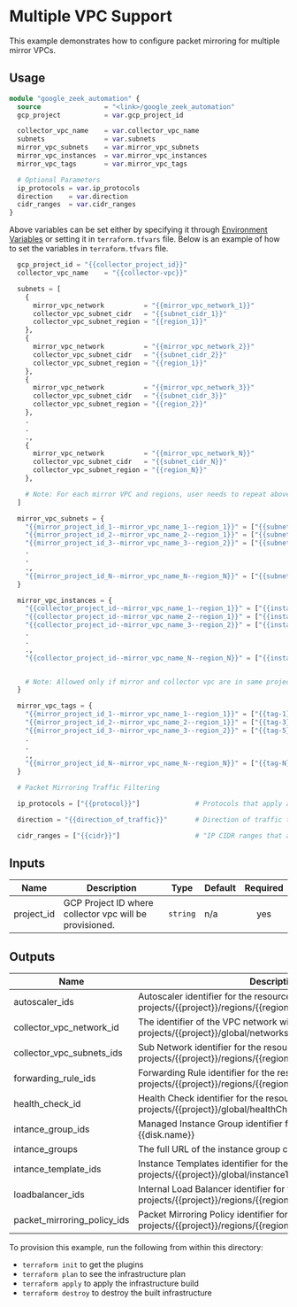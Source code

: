 # Multiple VPC Support
This example demonstrates how to configure packet mirroring for multiple mirror VPCs.

## Usage

```tf
module "google_zeek_automation" {
  source                = "<link>/google_zeek_automation"
  gcp_project           = var.gcp_project_id

  collector_vpc_name    = var.collector_vpc_name
  subnets               = var.subnets
  mirror_vpc_subnets    = var.mirror_vpc_subnets
  mirror_vpc_instances  = var.mirror_vpc_instances
  mirror_vpc_tags       = var.mirror_vpc_tags

  # Optional Parameters
  ip_protocols = var.ip_protocols
  direction    = var.direction
  cidr_ranges  = var.cidr_ranges
}
```
Above variables can be set either by specifying it through [Environment Variables](https://www.terraform.io/docs/cli/config/environment-variables.html#tf_var_name) or setting it in `terraform.tfvars` file. Below is an example of how to set the variables in `terraform.tfvars` file.

```tf
  gcp_project_id = "{{collector_project_id}}"
  collector_vpc_name    = "{{collector-vpc}}"

  subnets = [
    {
      mirror_vpc_network          = "{{mirror_vpc_network_1}}"
      collector_vpc_subnet_cidr   = "{{subnet_cidr_1}}"
      collector_vpc_subnet_region = "{{region_1}}"
    },
    {
      mirror_vpc_network          = "{{mirror_vpc_network_2}}"
      collector_vpc_subnet_cidr   = "{{subnet_cidr_2}}"
      collector_vpc_subnet_region = "{{region_1}}"
    },
    {
      mirror_vpc_network          = "{{mirror_vpc_network_3}}"
      collector_vpc_subnet_cidr   = "{{subnet_cidr_3}}"
      collector_vpc_subnet_region = "{{region_2}}"
    },
    .
    .
    .,
    {
      mirror_vpc_network          = "{{mirror_vpc_network_N}}"
      collector_vpc_subnet_cidr   = "{{subnet_cidr_N}}"
      collector_vpc_subnet_region = "{{region_N}}"
    },

    # Note: For each mirror VPC and regions, user needs to repeat above block accordingly.
  ]

  mirror_vpc_subnets = {
    "{{mirror_project_id_1--mirror_vpc_name_1--region_1}}" = ["{{subnet_id-1}},{{subnet_id-2}}"],
    "{{mirror_project_id_2--mirror_vpc_name_2--region_1}}" = ["{{subnet_id-3}},{{subnet_id-4}}"],
    "{{mirror_project_id_3--mirror_vpc_name_3--region_2}}" = ["{{subnet_id-5}},{{subnet_id-6}}"],
    .
    .
    .,
    "{{mirror_project_id_N--mirror_vpc_name_N--region_N}}" = ["{{subnet_id-N}},{{subnet_id-M}}"]
  }

  mirror_vpc_instances = {
    "{{collector_project_id--mirror_vpc_name_1--region_1}}" = ["{{instance_id-1}},{{instance_id-2}}"],
    "{{collector_project_id--mirror_vpc_name_2--region_1}}" = ["{{instance_id-3}},{{instance_id-4}}"],
    "{{collector_project_id--mirror_vpc_name_3--region_2}}" = ["{{instance_id-5}},{{instance_id-6}}"],
    .
    .
    .,
    "{{collector_project_id--mirror_vpc_name_N--region_N}}" = ["{{instance_id-N}},{{instance_id-M}}"]


    # Note: Allowed only if mirror and collector vpc are in same project.
  }

  mirror_vpc_tags = {
    "{{mirror_project_id_1--mirror_vpc_name_1--region_1}}" = ["{{tag-1}}", "{{tag-2}}"],
    "{{mirror_project_id_2--mirror_vpc_name_2--region_1}}" = ["{{tag-3}}", "{{tag-4}}"],
    "{{mirror_project_id_3--mirror_vpc_name_3--region_2}}" = ["{{tag-5}}", "{{tag-6}}"],
    .
    .
    .,
    "{{mirror_project_id_N--mirror_vpc_name_N--region_N}}" = ["{{tag-N}}", "{{tag-M}}"]
  }

  # Packet Mirroring Traffic Filtering

  ip_protocols = ["{{protocol}}"]              # Protocols that apply as a filter on mirrored traffic. Possible values: ["tcp", "udp", "icmp"]

  direction = "{{direction_of_traffic}}"       # Direction of traffic to mirror. Possible values: "INGRESS", "EGRESS", "BOTH"

  cidr_ranges = ["{{cidr}}"]                   # "IP CIDR ranges that apply as a filter on the source (ingress) or destination (egress) IP in the IP header."

```
<!-- BEGINNING OF PRE-COMMIT-TERRAFORM DOCS HOOK -->
## Inputs

| Name | Description | Type | Default | Required |
|------|-------------|------|---------|:--------:|
| project\_id | GCP Project ID where collector vpc will be provisioned. | `string` | n/a | yes |

## Outputs

| Name | Description |
|------|-------------|
| autoscaler\_ids | Autoscaler identifier for the resource with format projects/{{project}}/regions/{{region}}/autoscalers/{{name}} |
| collector\_vpc\_network\_id | The identifier of the VPC network with format projects/{{project}}/global/networks/{{name}}. |
| collector\_vpc\_subnets\_ids | Sub Network identifier for the resource with format projects/{{project}}/regions/{{region}}/subnetworks/{{name}} |
| forwarding\_rule\_ids | Forwarding Rule identifier for the resource with format projects/{{project}}/regions/{{region}}/forwardingRules/{{name}} |
| health\_check\_id | Health Check identifier for the resource with format projects/{{project}}/global/healthChecks/{{name}} |
| intance\_group\_ids | Managed Instance Group identifier for the resource with format {{disk.name}} |
| intance\_groups | The full URL of the instance group created by the manager. |
| intance\_template\_ids | Instance Templates identifier for the resource with format projects/{{project}}/global/instanceTemplates/{{name}} |
| loadbalancer\_ids | Internal Load Balancer identifier for the resource with format projects/{{project}}/regions/{{region}}/backendServices/{{name}} |
| packet\_mirroring\_policy\_ids | Packet Mirroring Policy identifier for the resource with format projects/{{project}}/regions/{{region}}/packetMirrorings/{{name}} |

<!-- END OF PRE-COMMIT-TERRAFORM DOCS HOOK -->


To provision this example, run the following from within this directory:
- `terraform init` to get the plugins
- `terraform plan` to see the infrastructure plan
- `terraform apply` to apply the infrastructure build
- `terraform destroy` to destroy the built infrastructure
